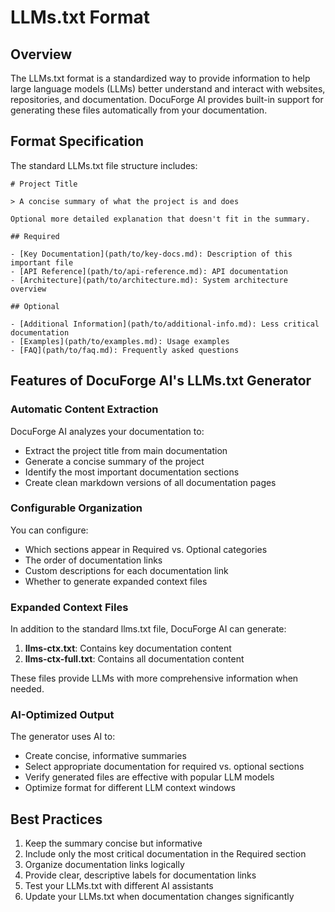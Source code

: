 # LLMs.txt Format

## Overview

The LLMs.txt format is a standardized way to provide information to help large language models (LLMs) better understand and interact with websites, repositories, and documentation. DocuForge AI provides built-in support for generating these files automatically from your documentation.

## Format Specification

The standard LLMs.txt file structure includes:

```
# Project Title

> A concise summary of what the project is and does

Optional more detailed explanation that doesn't fit in the summary.

## Required

- [Key Documentation](path/to/key-docs.md): Description of this important file
- [API Reference](path/to/api-reference.md): API documentation
- [Architecture](path/to/architecture.md): System architecture overview

## Optional

- [Additional Information](path/to/additional-info.md): Less critical documentation
- [Examples](path/to/examples.md): Usage examples
- [FAQ](path/to/faq.md): Frequently asked questions
```

## Features of DocuForge AI's LLMs.txt Generator

### Automatic Content Extraction

DocuForge AI analyzes your documentation to:

- Extract the project title from main documentation
- Generate a concise summary of the project
- Identify the most important documentation sections
- Create clean markdown versions of all documentation pages

### Configurable Organization

You can configure:

- Which sections appear in Required vs. Optional categories
- The order of documentation links
- Custom descriptions for each documentation link
- Whether to generate expanded context files

### Expanded Context Files

In addition to the standard llms.txt file, DocuForge AI can generate:

1. **llms-ctx.txt**: Contains key documentation content
2. **llms-ctx-full.txt**: Contains all documentation content

These files provide LLMs with more comprehensive information when needed.

### AI-Optimized Output

The generator uses AI to:

- Create concise, informative summaries
- Select appropriate documentation for required vs. optional sections
- Verify generated files are effective with popular LLM models
- Optimize format for different LLM context windows

## Best Practices

1. Keep the summary concise but informative
2. Include only the most critical documentation in the Required section
3. Organize documentation links logically
4. Provide clear, descriptive labels for documentation links
5. Test your LLMs.txt with different AI assistants
6. Update your LLMs.txt when documentation changes significantly

